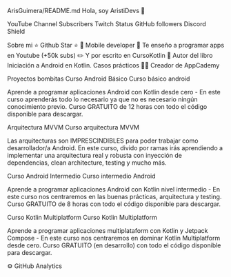 ArisGuimera/README.md
Hola, soy AristiDevs 👋


YouTube Channel Subscribers Twitch Status GitHub followers Discord Shield

Sobre mi
⭐ Github Star ⭐
📲 Mobile developer
🎥 Te enseño a programar apps en Youtube (+50k subs)
✏️ Y por escrito en CursoKotlin
📗 Autor del libro Iniciación a Android en Kotlin. Casos prácticos
🧑‍🏫 Creador de AppCademy

Proyectos bombitas
Curso Android Básico
Curso básico android
 

Aprende a programar aplicaciones Android con Kotlin desde cero - En este curso aprenderás todo lo necesario ya que no es necesario ningún conocimiento previo. Curso GRATUITO de 12 horas con todo el código disponible para descargar.


Arquitectura MVVM
Curso arquitectura MVVM
 

Las arquitecturas son IMPRESCINDIBLES para poder trabajar como desarrollador/a Android. En este curso, divido por ramas irás aprendiendo a implementar una arquitectura real y robusta con inyección de dependencias, clean architecture, testing y mucho más.

Curso Android Intermedio
Curso intermedio Android
 

Aprende a programar aplicaciones Android con Kotlin nivel intermedio - En este curso nos centraremos en las buenas prácticas, arquitectura y testing. Curso GRATUITO de 8 horas con todo el código disponible para descargar.

Curso Kotlin Multiplatform
Curso Kotlin Multiplatform
 

Aprende a programar aplicaciones multiplataform con Kotlin y Jetpack Compose - En este curso nos centraremos en dominar Kotlin Multiplatform desde cero. Curso GRATUITO (en desarrollo) con todo el código disponible para descargar.


⚙️  GitHub Analytics
 
